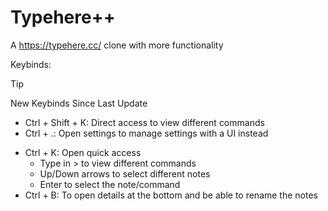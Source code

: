 # Typehere++ 
A https://typehere.cc/ clone with more functionality 

Keybinds:

> [!TIP]
> New Keybinds Since Last Update
> - Ctrl + Shift + K: Direct access to view different commands
> - Ctrl + .: Open settings to manage settings with a UI instead

- Ctrl + K: Open quick access
    - Type in > to view different commands
    - Up/Down arrows to select different notes
    - Enter to select the note/command
- Ctrl + B: To open details at the bottom and be able to rename the notes